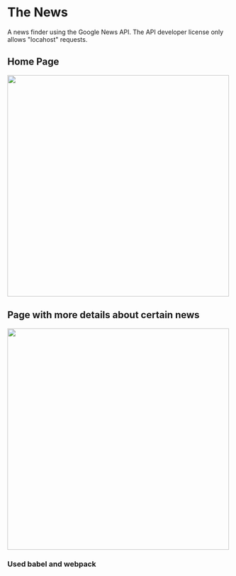 # The News
A news finder using the Google News API. The API developer license only allows "locahost" requests.

## Home Page
<img src=”gitHub-images/index.png” width="500">

## Page with more details about certain news
<img src=”gitHub-images/newsDetail.png” width="500">

### Used babel and webpack



